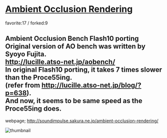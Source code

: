 # [Ambient Occlusion Rendering](http://fl.corge.net/c/7W2s)

favorite:17 / forked:9

Ambient Occlusion Bench Flash10 porting  
Original version of AO bench was written by Syoyo Fujita.  
http://lucille.atso-net.jp/aobench/  
In original Flash10 porting, it takes 7 times slower than the Proce55ing.  
(refer from http://lucille.atso-net.jp/blog/?p=638).  
And now, it seems to be same speed as the Proce55ing does.  
 ----------------------------------------------------------------------  
webpage; http://soundimpulse.sakura.ne.jp/ambient-occlusion-rendering/

![thumbnail](./thumbnail.jpg)
